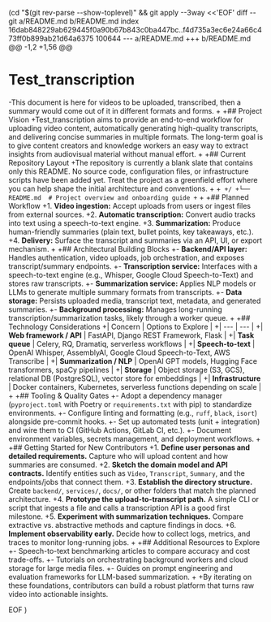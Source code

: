  (cd "$(git rev-parse --show-toplevel)" && git apply --3way <<'EOF' 
diff --git a/README.md b/README.md
index 16dab848229ab629445f0a90b67b843c0ba447bc..f4d735a3ec6e24a66c473ff0b899ab21d64a6375 100644
--- a/README.md
+++ b/README.md
@@ -1,2 +1,56 @@
 # Test_transcription
-This document is here for videos to be uploaded, transcribed, then a summary would come out of it in different formats and forms.
+
+## Project Vision
+Test_transcription aims to provide an end-to-end workflow for uploading video content, automatically generating high-quality transcripts, and delivering concise summaries in multiple formats. The long-term goal is to give content creators and knowledge workers an easy way to extract insights from audiovisual material without manual effort.
+
+## Current Repository Layout
+The repository is currently a blank slate that contains only this README. No source code, configuration files, or infrastructure scripts have been added yet. Treat the project as a greenfield effort where you can help shape the initial architecture and conventions.
+
+```
+/
+└── README.md  # Project overview and onboarding guide
+```
+
+## Planned Workflow
+1. **Video ingestion:** Accept uploads from users or ingest files from external sources.
+2. **Automatic transcription:** Convert audio tracks into text using a speech-to-text engine.
+3. **Summarization:** Produce human-friendly summaries (plain text, bullet points, key takeaways, etc.).
+4. **Delivery:** Surface the transcript and summaries via an API, UI, or export mechanism.
+
+## Architectural Building Blocks
+- **Backend/API layer:** Handles authentication, video uploads, job orchestration, and exposes transcript/summary endpoints.
+- **Transcription service:** Interfaces with a speech-to-text engine (e.g., Whisper, Google Cloud Speech-to-Text) and stores raw transcripts.
+- **Summarization service:** Applies NLP models or LLMs to generate multiple summary formats from transcripts.
+- **Data storage:** Persists uploaded media, transcript text, metadata, and generated summaries.
+- **Background processing:** Manages long-running transcription/summarization tasks, likely through a worker queue.
+
+## Technology Considerations
+| Concern | Options to Explore |
+| --- | --- |
+| **Web framework / API** | FastAPI, Django REST Framework, Flask |
+| **Task queue** | Celery, RQ, Dramatiq, serverless workflows |
+| **Speech-to-text** | OpenAI Whisper, AssemblyAI, Google Cloud Speech-to-Text, AWS Transcribe |
+| **Summarization / NLP** | OpenAI GPT models, Hugging Face transformers, spaCy pipelines |
+| **Storage** | Object storage (S3, GCS), relational DB (PostgreSQL), vector store for embeddings |
+| **Infrastructure** | Docker containers, Kubernetes, serverless functions depending on scale |
+
+## Tooling & Quality Gates
+- Adopt a dependency manager (`pyproject.toml` with Poetry or `requirements.txt` with pip) to standardize environments.
+- Configure linting and formatting (e.g., `ruff`, `black`, `isort`) alongside pre-commit hooks.
+- Set up automated tests (unit + integration) and wire them to CI (GitHub Actions, GitLab CI, etc.).
+- Document environment variables, secrets management, and deployment workflows.
+
+## Getting Started for New Contributors
+1. **Define user personas and detailed requirements.** Capture who will upload content and how summaries are consumed.
+2. **Sketch the domain model and API contracts.** Identify entities such as `Video`, `Transcript`, `Summary`, and the endpoints/jobs that connect them.
+3. **Establish the directory structure.** Create `backend/`, `services/`, `docs/`, or other folders that match the planned architecture.
+4. **Prototype the upload-to-transcript path.** A simple CLI or script that ingests a file and calls a transcription API is a good first milestone.
+5. **Experiment with summarization techniques.** Compare extractive vs. abstractive methods and capture findings in docs.
+6. **Implement observability early.** Decide how to collect logs, metrics, and traces to monitor long-running jobs.
+
+## Additional Resources to Explore
+- Speech-to-text benchmarking articles to compare accuracy and cost trade-offs.
+- Tutorials on orchestrating background workers and cloud storage for large media files.
+- Guides on prompt engineering and evaluation frameworks for LLM-based summarization.
+
+By iterating on these foundations, contributors can build a robust platform that turns raw video into actionable insights.
 
EOF
)
